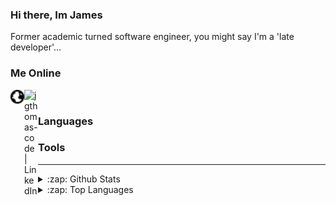 ### Hi there, Im James

Former academic turned software engineer, you might say I'm a 'late developer'...

<!--
**jgthomas/jgthomas** is a ✨ _special_ ✨ repository because its `README.md` (this file) appears on your GitHub profile.

Here are some ideas to get you started:

- 🔭 I’m currently working on ...
- 🌱 I’m currently learning ...
- 👯 I’m looking to collaborate on ...
- 🤔 I’m looking for help with ...
- 💬 Ask me about ...
- 📫 How to reach me: ...
- 😄 Pronouns: ...
- ⚡ Fun fact: ...
-->

### Me Online

[<img align="left" alt="jgthomas.github.io" width="22px" src="https://raw.githubusercontent.com/iconic/open-iconic/master/svg/globe.svg" />][website]
[<img align="left" alt="jgthomas-code | LinkedIn" width="22px" src="https://cdn.jsdelivr.net/npm/simple-icons@v3/icons/linkedin.svg" />][linkedin]

<br />

### Languages

### Tools
---

<details>
  <summary>:zap: Github Stats</summary>
  <img align="left" alt="codeSTACKr's Github Stats" src="https://github-readme-stats.codestackr.vercel.app/api?username=jgthomas&show_icons=true&hide_border=true" />
</details>


<details>
  <summary>:zap: Top Languages</summary>
  [![Top Langs](https://github-readme-stats.vercel.app/api/top-langs/?username=jgthomas)](https://github.com/jgthomas/github-readme-stats)
</details>

[website]: https://jgthomas.github.io
[linkedin]: https://www.linkedin.com/in/jgthomas-code
